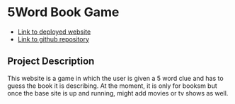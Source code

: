 # 5Word Book Game

* [Link to deployed website](https://phoebeireland.github.io/5wordbookgame/)
* [Link to github repository](https://github.com/phoebeireland/5wordbookgame)

## Project Description

This website is a game in which the user is given a 5 word clue and has to guess the book it is describing.
At the moment, it is only for booksm but once the base site is up and running, might add movies or tv shows as well.

